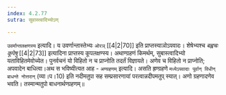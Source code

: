 ```yaml
---
index: 4.2.77
sutra: सुवास्त्वादिभ्योऽण्

---
```

   `उवर्मान्तलक्षणस्य` इत्यादि। य उवर्णान्तास्तेभ्यः `ओरञ्`  [[4|2|70]]  इति प्राप्तस्याञोऽपवादः। शेषेभ्यश्च _बह्वचः कूपेषु_ [[4|2|73]]  इत्यादिना प्राप्तस्य कूपलक्षण्स्य। अथाण्ग्रहणं किमर्थम्, सुबास्त्वादिभ्यो यताविहितमेवोच्येत। पुनर्वचनं यो विहितो न च प्राप्नोति तदर्तं विज्ञायते। अणेव च विहितो न प्राप्नोति; अपवादेन बाधित्वा।अथ स भविष्यीत्यत आह -  `अण्ग्रहणम्` इत्यादि। असति ह्रण्ग्रहणे `मध्येऽपवादाः पूर्वान् विधीन् बाधन्ते नोत्तरान्` (व्या।प।10) इति नदीमतुपा सह सम्प्रसारणायां परत्वान्नदीपमतुप् स्यात्। अणो ग्रहणादणेव भवति। तस्मान्मतुपो बाधनार्थण्ग्रहणम्॥